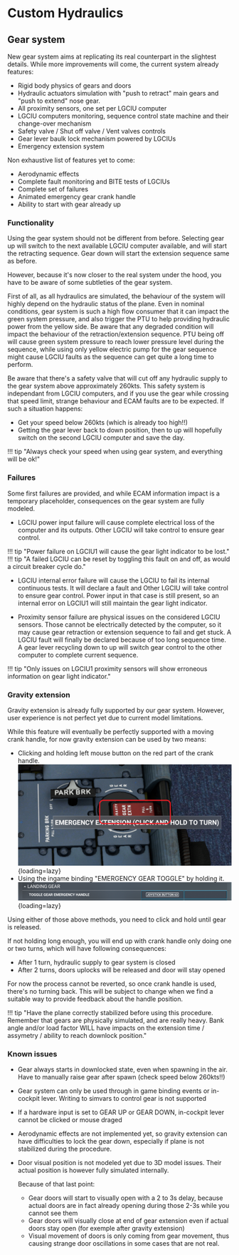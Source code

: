 # Custom Hydraulics

## Gear system
New gear system aims at replicating its real counterpart in the slightest details. While more improvements will come, the current system already features:

- Rigid body physics of gears and doors
- Hydraulic actuators simulation with "push to retract" main gears and "push to extend" nose gear. 
- All proximity sensors, one set per LGCIU computer
- LGCIU computers monitoring, sequence control state machine and their change-over mechanism
- Safety valve / Shut off valve / Vent valves controls
- Gear lever baulk lock mechanism powered by LGCIUs
- Emergency extension system

Non exhaustive list of features yet to come:

- Aerodynamic effects
- Complete fault monitoring and BITE tests of LGCIUs
- Complete set of failures
- Animated emergency gear crank handle
- Ability to start with gear already up

### Functionality
Using the gear system should not be different from before. Selecting gear up will switch to the next available LGCIU computer available, and will start the retracting sequence. Gear down will start the extension sequence same as before.

However, because it's now closer to the real system under the hood, you have to be aware of some subtleties of the gear system.

First of all, as all hydraulics are simulated, the behaviour of the system will highly depend on the hydraulic status of the plane. Even in nominal conditions, gear system is such a high flow consumer that it can impact the green system pressure, and also trigger the PTU to help providing hydraulic power from the yellow side. Be aware that any degraded condition will impact the behaviour of the retraction/extension sequence. PTU being off will cause green system pressure to reach lower pressure level during the sequence, while using only yellow electric pump for the gear sequence might cause LGCIU faults as the sequence can get quite a long time to perform.

Be aware that there's a safety valve that will cut off any hydraulic supply to the gear system above approximately 260kts. This safety system is independant from LGCIU computers, and if you use the gear while crossing that speed limit, strange behaviour and ECAM faults are to be expected. 
If such a situation happens:

- Get your speed below 260kts (which is already too high!!)
- Getting the gear lever back to down position, then to up will hopefully switch on the second LGCIU computer and save the day.

!!! tip "Always check your speed when using gear system, and everything will be ok!"  

### Failures
Some first failures are provided, and while ECAM information impact is a temporary placeholder, consequences on the gear system are fully modeled.

- LGCIU power input failure will cause complete electrical loss of the computer and its outputs. Other LGCIU will take control to ensure gear control. 

!!! tip "Power failure on LGCIU1 will cause the gear light indicator to be lost."
!!! tip "A failed LGCIU can be reset by toggling this fault on and off, as would a circuit breaker cycle do."

- LGCIU internal error failure will cause the LGCIU to fail its internal continuous tests. It will declare a fault and Other LGCIU will take control to ensure gear control. Power input in that case is still present, so an internal error on LGCIU1 will still maintain the gear light indicator.

- Proximity sensor failure are physical issues on the considered LGCIU sensors. Those cannot be electrically detected by the computer, so it may cause gear retraction or extension sequence to fail and get stuck. A LGCIU fault will finally be declared because of too long sequence time. A gear lever recycling down to up will switch gear control to the other computer to complete current sequence.

!!! tip "Only issues on LGCIU1 proximity sensors will show erroneous information on gear light indicator."


### Gravity extension
Gravity extension is already fully supported by our gear system. However, user experience is not perfect yet due to current model limitations.

While this feature will eventually be perfectly supported with a moving crank handle, for now gravity extension can be used by two means:

- Clicking and holding left mouse button on the red part of the crank handle.
![Clickable emergency handle reference](../assets/custom-hydraulics/gear/crank_handle.png "Clickable emergency handle reference"){loading=lazy}
- Using the ingame binding "EMERGENCY GEAR TOGGLE" by holding it.
![In-game binding reference](../assets/custom-hydraulics/gear/emergency_input.png "In-game binding reference"){loading=lazy}
  
Using either of those above methods, you need to click and hold until gear is released. 

If not holding long enough, you will end up with crank handle only doing one or two turns, which will have following consequences:

- After 1 turn, hydraulic supply to gear system is closed
- After 2 turns, doors uplocks will be released and door will stay opened

For now the process cannot be reverted, so once crank handle is used, there's no turning back. This will be subject to change when we find a suitable way to provide feedback about the handle position.

!!! tip "Have the plane correctly stabilized before using this procedure. Remember that gears are physically simulated, and are really heavy. Bank angle and/or load factor WILL have impacts on the extension time / assymetry / ability to reach downlock position."  

### Known issues
- Gear always starts in downlocked state, even when spawning in the air. Have to manually raise gear after spawn (check speed below 260kts!!)
- Gear system can only be used through in game binding events or in-cockpit lever. Writing to simvars to control gear is not supported
- If a hardware input is set to GEAR UP or GEAR DOWN, in-cockpit lever cannot be clicked or mouse draged
- Aerodynamic effects are not implemented yet, so gravity extension can have difficulties to lock the gear down, especially if plane is not stabilized during the procedure.

- Door visual position is not modeled yet due to 3D model issues. Their actual position is however fully simulated internally.

  Because of that last point:
  
   - Gear doors will start to visually open with a 2 to 3s delay, because actual doors are in fact already opening during those 2-3s while you cannot see them
   - Gear doors will visually close at end of gear extension even if actual doors stay open (for exemple after gravity extension)
   - Visual movement of doors is only coming from gear movement, thus causing strange door oscillations in some cases that are not real.

